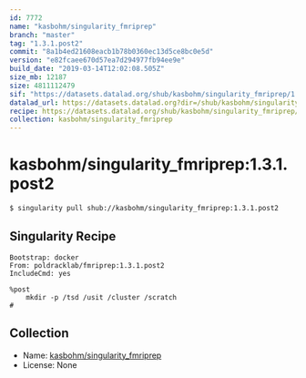 ```yaml
---
id: 7772
name: "kasbohm/singularity_fmriprep"
branch: "master"
tag: "1.3.1.post2"
commit: "8a1b4ed21608eacb1b78b0360ec13d5ce8bc0e5d"
version: "e82fcaee670d57ea7d294977fb94ee9e"
build_date: "2019-03-14T12:02:08.505Z"
size_mb: 12187
size: 4811112479
sif: "https://datasets.datalad.org/shub/kasbohm/singularity_fmriprep/1.3.1.post2/2019-03-14-8a1b4ed2-e82fcaee/e82fcaee670d57ea7d294977fb94ee9e.simg"
datalad_url: https://datasets.datalad.org?dir=/shub/kasbohm/singularity_fmriprep/1.3.1.post2/2019-03-14-8a1b4ed2-e82fcaee/
recipe: https://datasets.datalad.org/shub/kasbohm/singularity_fmriprep/1.3.1.post2/2019-03-14-8a1b4ed2-e82fcaee/Singularity
collection: kasbohm/singularity_fmriprep
---
```


# kasbohm/singularity_fmriprep:1.3.1.post2

```bash
$ singularity pull shub://kasbohm/singularity_fmriprep:1.3.1.post2
```

## Singularity Recipe

```singularity
Bootstrap: docker
From: poldracklab/fmriprep:1.3.1.post2
IncludeCmd: yes

%post
    mkdir -p /tsd /usit /cluster /scratch
#
```

## Collection

 - Name: [kasbohm/singularity_fmriprep](https://github.com/kasbohm/singularity_fmriprep)
 - License: None

